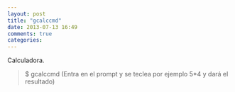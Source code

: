 ```yaml
---
layout: post
title: "gcalccmd"
date: 2013-07-13 16:49
comments: true
categories: 
---
```

Calculadora.

>$ gcalccmd (Entra en el prompt y se teclea por ejemplo 5*4 y dará el resultado)

